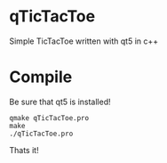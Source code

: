 # qTicTacToe
Simple TicTacToe written with qt5 in c++

# Compile
Be sure that qt5 is installed! 

    qmake qTicTacToe.pro
    make
    ./qTicTacToe.pro
Thats it!
